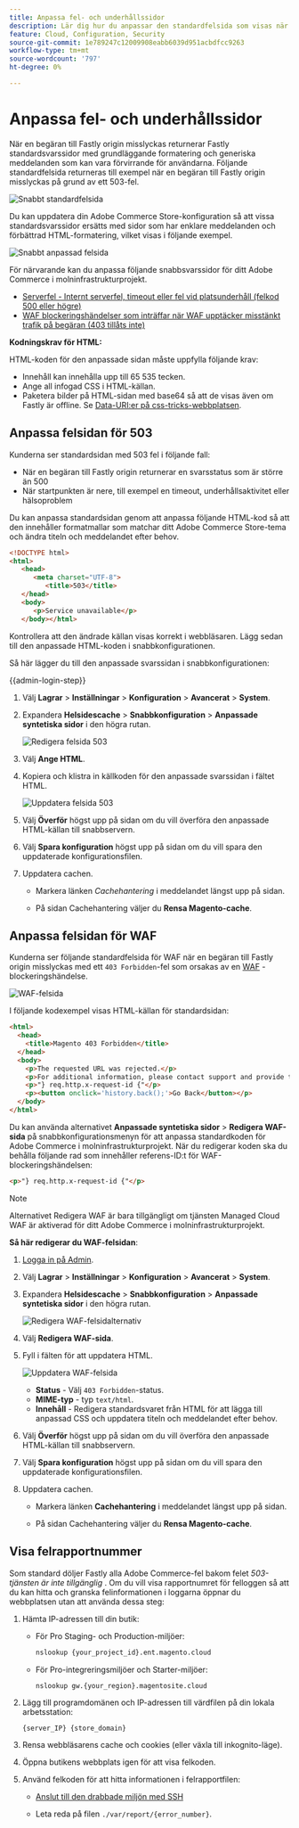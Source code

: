 ```yaml
---
title: Anpassa fel- och underhållssidor
description: Lär dig hur du anpassar den standardfelsida som visas när begäranden till servern med fast ursprung misslyckas.
feature: Cloud, Configuration, Security
source-git-commit: 1e789247c12009908eabb6039d951acbdfcc9263
workflow-type: tm+mt
source-wordcount: '797'
ht-degree: 0%

---
```


# Anpassa fel- och underhållssidor

När en begäran till Fastly origin misslyckas returnerar Fastly standardsvarssidor med grundläggande formatering och generiska meddelanden som kan vara förvirrande för användarna. Följande standardfelsida returneras till exempel när en begäran till Fastly origin misslyckas på grund av ett 503-fel.

![Snabbt standardfelsida](../../assets/cdn/fastly-503-example.png)

Du kan uppdatera din Adobe Commerce Store-konfiguration så att vissa standardsvarssidor ersätts med sidor som har enklare meddelanden och förbättrad HTML-formatering, vilket visas i följande exempel.

![Snabbt anpassad felsida](../../assets/cdn/fastly-new-error-page.png)

För närvarande kan du anpassa följande snabbsvarssidor för ditt Adobe Commerce i molninfrastrukturprojekt.

- [Serverfel - Internt serverfel, timeout eller fel vid platsunderhåll (felkod 500 eller högre)](#customize-the-503-error-page)
- [WAF blockeringshändelser som inträffar när WAF upptäcker misstänkt trafik på begäran (403 tillåts inte)](#customize-the-waf-error-page)

**Kodningskrav för HTML:**

HTML-koden för den anpassade sidan måste uppfylla följande krav:

- Innehåll kan innehålla upp till 65 535 tecken.
- Ange all infogad CSS i HTML-källan.
- Paketera bilder på HTML-sidan med base64 så att de visas även om Fastly är offline. Se [Data-URI:er på css-tricks-webbplatsen](https://css-tricks.com/data-uris/).

## Anpassa felsidan för 503

Kunderna ser standardsidan med 503 fel i följande fall:

- När en begäran till Fastly origin returnerar en svarsstatus som är större än 500
- När startpunkten är nere, till exempel en timeout, underhållsaktivitet eller hälsoproblem

Du kan anpassa standardsidan genom att anpassa följande HTML-kod så att den innehåller formatmallar som matchar ditt Adobe Commerce Store-tema och ändra titeln och meddelandet efter behov.

```html
<!DOCTYPE html>
<html>
   <head>
      <meta charset="UTF-8">
         <title>503</title>
   </head>
   <body>
      <p>Service unavailable</p>
   </body></html>
```

Kontrollera att den ändrade källan visas korrekt i webbläsaren. Lägg sedan till den anpassade HTML-koden i snabbkonfigurationen.

Så här lägger du till den anpassade svarssidan i snabbkonfigurationen:

{{admin-login-step}}

1. Välj **Lagrar** > **Inställningar** > **Konfiguration** > **Avancerat** > **System**.

1. Expandera **Helsidescache** > **Snabbkonfiguration** > **Anpassade syntetiska sidor** i den högra rutan.

   ![Redigera felsida 503](../../assets/cdn/fastly-custom-synthetic-pages-edit-html.png)

1. Välj **Ange HTML**.

1. Kopiera och klistra in källkoden för den anpassade svarssidan i fältet HTML.

   ![Uppdatera felsida 503](../../assets/cdn/fastly-customize-503-response.png)

1. Välj **Överför** högst upp på sidan om du vill överföra den anpassade HTML-källan till snabbservern.

1. Välj **Spara konfiguration** högst upp på sidan om du vill spara den uppdaterade konfigurationsfilen.

1. Uppdatera cachen.

   - Markera länken *Cachehantering* i meddelandet längst upp på sidan.

   - På sidan Cachehantering väljer du **Rensa Magento-cache**.

## Anpassa felsidan för WAF

Kunderna ser följande standardfelsida för WAF när en begäran till Fastly origin misslyckas med ett `403 Forbidden`-fel som orsakas av en [WAF](fastly-waf-service.md) -blockeringshändelse.

![WAF-felsida](../../assets/cdn/fastly-waf-403-error.png)

I följande kodexempel visas HTML-källan för standardsidan:

```html
<html>
  <head>
    <title>Magento 403 Forbidden</title>
  </head>
  <body>
    <p>The requested URL was rejected.</p>
    <p>For additional information, please contact support and provide this reference ID:</p>
    <p>"} req.http.x-request-id {"</p>
    <p><button onclick='history.back();'>Go Back</button></p>
  </body>
</html>
```

Du kan använda alternativet **Anpassade syntetiska sidor** > **Redigera WAF-sida** på snabbkonfigurationsmenyn för att anpassa standardkoden för Adobe Commerce i molninfrastrukturprojekt. När du redigerar koden ska du behålla följande rad som innehåller referens-ID:t för WAF-blockeringshändelsen:

```html
<p>"} req.http.x-request-id {"</p>
```

>[!NOTE]
>
>Alternativet Redigera WAF är bara tillgängligt om tjänsten Managed Cloud WAF är aktiverad för ditt Adobe Commerce i molninfrastrukturprojekt.

**Så här redigerar du WAF-felsidan**:

1. [Logga in på Admin](../../get-started/onboarding.md#access-your-admin-panel).

1. Välj **Lagrar** > **Inställningar** > **Konfiguration** > **Avancerat** > **System**.

1. Expandera **Helsidescache** > **Snabbkonfiguration** > **Anpassade syntetiska sidor** i den högra rutan.

   ![Redigera WAF-felsidalternativ](../../assets/cdn/fastly-custom-synthetic-pages-edit-waf.png)

1. Välj **Redigera WAF-sida**.

1. Fyll i fälten för att uppdatera HTML.

   ![Uppdatera WAF-felsida](../../assets/cdn/fastly-edit-waf-html.png)

   - **Status** - Välj `403 Forbidden`-status.
   - **MIME-typ** - typ `text/html`.
   - **Innehåll** - Redigera standardsvaret från HTML för att lägga till anpassad CSS och uppdatera titeln och meddelandet efter behov.

1. Välj **Överför** högst upp på sidan om du vill överföra den anpassade HTML-källan till snabbservern.

1. Välj **Spara konfiguration** högst upp på sidan om du vill spara den uppdaterade konfigurationsfilen.

1. Uppdatera cachen.

   - Markera länken **Cachehantering** i meddelandet längst upp på sidan.

   - På sidan Cachehantering väljer du **Rensa Magento-cache**.

## Visa felrapportnummer

Som standard döljer Fastly alla Adobe Commerce-fel bakom felet *503-tjänsten är inte tillgänglig* . Om du vill visa rapportnumret för felloggen så att du kan hitta och granska felinformationen i loggarna öppnar du webbplatsen utan att använda dessa steg:

1. Hämta IP-adressen till din butik:

   - För Pro Staging- och Production-miljöer:

     ```bash
     nslookup {your_project_id}.ent.magento.cloud
     ```

   - För Pro-integreringsmiljöer och Starter-miljöer:

     ```bash
     nslookup gw.{your_region}.magentosite.cloud
     ```

1. Lägg till programdomänen och IP-adressen till värdfilen på din lokala arbetsstation:

   ```text
   {server_IP} {store_domain}
   ```

1. Rensa webbläsarens cache och cookies (eller växla till inkognito-läge).

1. Öppna butikens webbplats igen för att visa felkoden.

1. Använd felkoden för att hitta informationen i felrapportfilen:

   - [Anslut till den drabbade miljön med SSH](../development/secure-connections.md#connect-to-a-remote-environment)

   - Leta reda på filen `./var/report/{error_number}`.
